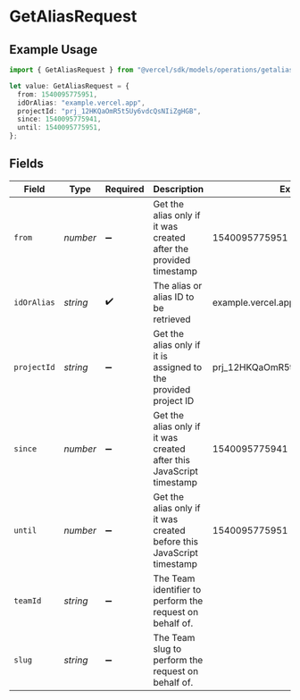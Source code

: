 # GetAliasRequest

## Example Usage

```typescript
import { GetAliasRequest } from "@vercel/sdk/models/operations/getalias.js";

let value: GetAliasRequest = {
  from: 1540095775951,
  idOrAlias: "example.vercel.app",
  projectId: "prj_12HKQaOmR5t5Uy6vdcQsNIiZgHGB",
  since: 1540095775941,
  until: 1540095775951,
};
```

## Fields

| Field                                                                 | Type                                                                  | Required                                                              | Description                                                           | Example                                                               |
| --------------------------------------------------------------------- | --------------------------------------------------------------------- | --------------------------------------------------------------------- | --------------------------------------------------------------------- | --------------------------------------------------------------------- |
| `from`                                                                | *number*                                                              | :heavy_minus_sign:                                                    | Get the alias only if it was created after the provided timestamp     | 1540095775951                                                         |
| `idOrAlias`                                                           | *string*                                                              | :heavy_check_mark:                                                    | The alias or alias ID to be retrieved                                 | example.vercel.app                                                    |
| `projectId`                                                           | *string*                                                              | :heavy_minus_sign:                                                    | Get the alias only if it is assigned to the provided project ID       | prj_12HKQaOmR5t5Uy6vdcQsNIiZgHGB                                      |
| `since`                                                               | *number*                                                              | :heavy_minus_sign:                                                    | Get the alias only if it was created after this JavaScript timestamp  | 1540095775941                                                         |
| `until`                                                               | *number*                                                              | :heavy_minus_sign:                                                    | Get the alias only if it was created before this JavaScript timestamp | 1540095775951                                                         |
| `teamId`                                                              | *string*                                                              | :heavy_minus_sign:                                                    | The Team identifier to perform the request on behalf of.              |                                                                       |
| `slug`                                                                | *string*                                                              | :heavy_minus_sign:                                                    | The Team slug to perform the request on behalf of.                    |                                                                       |